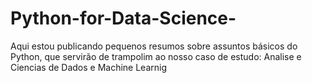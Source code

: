 # Python-for-Data-Science-
Aqui estou publicando pequenos resumos sobre assuntos básicos do Python, que servirão de trampolim ao nosso caso de estudo: Analise e Ciencias de Dados e Machine Learnig 
